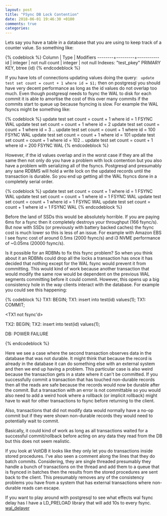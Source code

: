 ```yaml
---
layout: post
title: "FSync DB Lock Contention"
date: 2018-06-01 19:46:30 +0100
comments: true
categories: 
---
```


Lets say you have a table in a database that you are using to keep track of a 
counter value. So something like:

{% codeblock %}
 Column |  Type   | Modifiers
--------+---------+-----------
 id     | integer | not null
 count  | integer | not null
Indexes:
    "test_pkey" PRIMARY KEY, btree (id)
{% endcodeblock %}

If you have lots of connections updating values doing the query: ``` update 
test set count = count + 1 where id = $1;``` then on postgresql you should have
very decent performance as long as the id values do not overlap too much. Even
though postgresql needs to fsync the WAL to disk for each commit it is able to
amortise the cost of this over many commits if the commits start to queue up
because fsyncing is slow. For example the WAL fsyncs might be something like:

{% codeblock %}
update test set count = count + 1 where id = 1
FSYNC WAL
update test set count = count + 1 where id = 2
update test set count = count + 1 where id = 3
..
update test set count = count + 1 where id = 100
FSYNC WAL
update test set count = count + 1 where id = 101
update test set count = count + 1 where id = 102
..
update test set count = count + 1 where id = 200
FSYNC WAL
{% endcodeblock %}

However, if the id values overlap and in the worst case if they are all the same
then not only do you have a problem with lock contention but you also have a
problem with serializing all of the fsyncs. Postgresql and presumably any sane
RDBMS will hold a write lock on the updated records until the transaction is
durable. So you end up getting all the WAL fsyncs done in a completely serial
order.

{% codeblock %}
update test set count = count + 1 where id = 1
FSYNC WAL
update test set count = count + 1 where id = 1
FSYNC WAL
update test set count = count + 1 where id = 1
FSYNC WAL
update test set count = count + 1 where id = 1
FSYNC WAL
{% endcodeblock %}

Before the land of SSDs this would be absolutely horrible. If you are paying
6ms for a fsync then it completely destroys your throughput (166 fsync/s). But 
now with SSDs (or previously with battery backed caches) the fsync cost is much 
lower so this is less of an issue. For example with Amazon EBS I see fsync cost 
of around 0.5ms (2000 fsync/s) and i3 NVME performance of ~0.05ms 
(20000 fsync/s). 

Is it possible for an RDBMs to fix this fsync problem? So when you think about
it an RDBMs could drop all the locks a transaction has once it has decided that
nothing except for the WAL fsync would prevent it from committing. This would
kind of work because another transaction that would modify the same row would
be dependent on the previous WAL segments committing before it could commit. 
However, this opens up a big consistency hole in the way clients interact 
with the database. For example you could see this happening:

{% codeblock %}
TX1: BEGIN;
TX1: insert into test(id) values(1);
TX1: COMMIT;

<TX1 not fsync'd>

TX2: BEGIN;
TX2: insert into test(id) values(1);

<instead of blocking here for TX1 to commit it raises unique error>

DB: POWER FAILURE <TX1 is never committed>

{% endcodeblock %}

Here we see a case where the second transaction observes data in the database
that was not durable. It might think that because the record is already in
the database it can do something else with an external system and then we end
up having a problem. This particular case is also weird because the transaction
gets in a state where it can't be committed. If you successfully commit a 
transaction that has touched non-durable records then all the reads are safe
because the records would now be durable after the commit. But a transaction
with an error is not committable so you would also need to add a weird hook
where a rollback (or implicit rollback) might have to wait for other
transactions to fsync before returning to the client.

Also, transactions that did not modify data would normally have a no-op commit
but if they were shown non-durable records they would need to potentially wait
to commit.

Basically, it could kind of work as long as all transactions waited for a 
successful commit/rollback before acting on any data they read from the DB 
but this does not seem realistic.

If you look at VoltDB it looks like they only let you do transactions inside
stored procedures. I've also seen a comment along the lines that they do batch
commits. Considering, they are single threaded presumably they handle a bunch
of transactions on the thread and add them to a queue that is fsynced in batches
then the results from the stored procedures are sent back to the client. This 
presumably removes any of the consistency problems you have from a system 
that has external transactions where non-durable reads can escape.

If you want to play around with postgresql to see what effects wal fsync delay
has I have a LD_PRELOAD library that will add 10s to every fsync. 
[wal_delayer](https://github.com/benmmurphy/wal_delayer)

